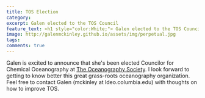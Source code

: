 ```yaml
---
title: TOS Election
category: 
excerpt: Galen elected to the TOS Council
feature_text: <h1 style="color:White;"> Galen elected to the TOS Council </h1>
image: http://galenmckinley.github.io/assets/img/perpetual.jpg
tags: 
comments: true
---
```


Galen is excited to announce that she's been elected Councilor for Chemical Oceanography at [The Oceanography Society](https://tos.org). I look forward to getting to know better this great grass-roots oceanography organization. Feel free to contact Galen (mckinley at ldeo.columbia.edu) with thoughts on how to improve TOS. 
